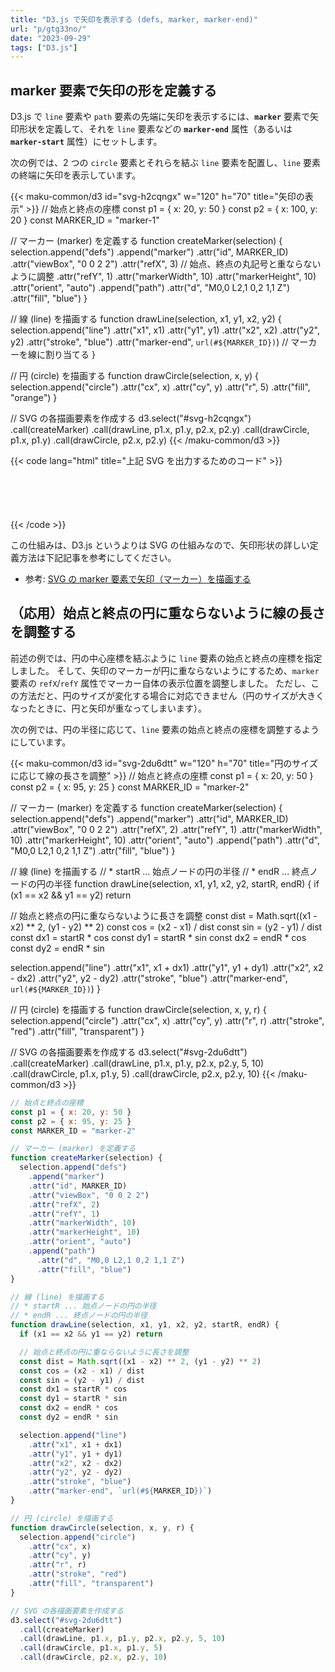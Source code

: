 ```yaml
---
title: "D3.js で矢印を表示する (defs, marker, marker-end)"
url: "p/gtg33no/"
date: "2023-09-29"
tags: ["D3.js"]
---
```



marker 要素で矢印の形を定義する
----

D3.js で `line` 要素や `path` 要素の先端に矢印を表示するには、__`marker`__ 要素で矢印形状を定義して、それを `line` 要素などの __`marker-end`__ 属性（あるいは __`marker-start`__ 属性）にセットします。

次の例では、2 つの `circle` 要素とそれらを結ぶ `line` 要素を配置し、`line` 要素の終端に矢印を表示しています。

{{< maku-common/d3 id="svg-h2cqngx" w="120" h="70" title="矢印の表示" >}}
// 始点と終点の座標
const p1 = { x: 20, y: 50 }
const p2 = { x: 100, y: 20 }
const MARKER_ID = "marker-1"

// マーカー (marker) を定義する
function createMarker(selection) {
  selection.append("defs")
    .append("marker")
    .attr("id", MARKER_ID)
    .attr("viewBox", "0 0 2 2")
    .attr("refX", 3)  // 始点、終点の丸記号と重ならないように調整
    .attr("refY", 1)
    .attr("markerWidth", 10)
    .attr("markerHeight", 10)
    .attr("orient", "auto")
    .append("path")
      .attr("d", "M0,0 L2,1 0,2 1,1 Z")
      .attr("fill", "blue")
}

// 線 (line) を描画する
function drawLine(selection, x1, y1, x2, y2) {
  selection.append("line")
    .attr("x1", x1)
    .attr("y1", y1)
    .attr("x2", x2)
    .attr("y2", y2)
    .attr("stroke", "blue")
    .attr("marker-end", `url(#${MARKER_ID})`)  // マーカーを線に割り当てる
}

// 円 (circle) を描画する
function drawCircle(selection, x, y) {
  selection.append("circle")
    .attr("cx", x)
    .attr("cy", y)
    .attr("r", 5)
    .attr("fill", "orange")
}

// SVG の各描画要素を作成する
d3.select("#svg-h2cqngx")
  .call(createMarker)
  .call(drawLine, p1.x, p1.y, p2.x, p2.y)
  .call(drawCircle, p1.x, p1.y)
  .call(drawCircle, p2.x, p2.y)
{{< /maku-common/d3 >}}

{{< code lang="html" title="上記 SVG を出力するためのコード" >}}
<svg id="svg-h2cqngx" width="120" height="70"></svg>
<script>
// 始点と終点の座標
const p1 = { x: 20, y: 50 }
const p2 = { x: 100, y: 20 }

const MARKER_ID = "MyMarker"

// マーカー (marker) を定義する
function createMarker(selection) {
  selection.append("defs")
    .append("marker")
    .attr("id", MARKER_ID)
    .attr("viewBox", "0 0 2 2")
    .attr("refX", 3)  // 始点、終点の丸記号と重ならないように調整
    .attr("refY", 1)
    .attr("markerWidth", 10)
    .attr("markerHeight", 10)
    .attr("orient", "auto")
    .append("path")
      .attr("d", "M0,0 L2,1 0,2 1,1 Z")
      .attr("fill", "blue")
}

// 線 (line) を描画する
function drawLine(selection, x1, y1, x2, y2) {
  selection.append("line")
    .attr("x1", x1)
    .attr("y1", y1)
    .attr("x2", x2)
    .attr("y2", y2)
    .attr("stroke", "blue")
    .attr("marker-end", `url(#${MARKER_ID})`)  // マーカーを線に割り当てる
}

// 円 (circle) を描画する
function drawCircle(selection, x, y) {
  selection.append("circle")
    .attr("cx", x)
    .attr("cy", y)
    .attr("r", 5)
    .attr("fill", "orange")
}

// SVG の各描画要素を作成する
d3.select("#svg-h2cqngx")
  .call(createMarker)
  .call(drawLine, p1.x, p1.y, p2.x, p2.y)
  .call(drawCircle, p1.x, p1.y)
  .call(drawCircle, p2.x, p2.y)
</script>
{{< /code >}}

この仕組みは、D3.js というよりは SVG の仕組みなので、矢印形状の詳しい定義方法は下記記事を参考にしてください。

- 参考: [SVG の marker 要素で矢印（マーカー）を描画する](/p/hoiytvm/)


（応用）始点と終点の円に重ならないように線の長さを調整する
----

前述の例では、円の中心座標を結ぶように `line` 要素の始点と終点の座標を指定しました。
そして、矢印のマーカーが円に重ならないようにするため、`marker` 要素の `refX`/`refY` 属性でマーカー自体の表示位置を調整しました。
ただし、この方法だと、円のサイズが変化する場合に対応できません（円のサイズが大きくなったときに、円と矢印が重なってしまいます）。

次の例では、円の半径に応じて、`line` 要素の始点と終点の座標を調整するようにしています。

{{< maku-common/d3 id="svg-2du6dtt" w="120" h="70" title="円のサイズに応じて線の長さを調整" >}}
// 始点と終点の座標
const p1 = { x: 20, y: 50 }
const p2 = { x: 95, y: 25 }
const MARKER_ID = "marker-2"

// マーカー (marker) を定義する
function createMarker(selection) {
  selection.append("defs")
    .append("marker")
    .attr("id", MARKER_ID)
    .attr("viewBox", "0 0 2 2")
    .attr("refX", 2)
    .attr("refY", 1)
    .attr("markerWidth", 10)
    .attr("markerHeight", 10)
    .attr("orient", "auto")
    .append("path")
      .attr("d", "M0,0 L2,1 0,2 1,1 Z")
      .attr("fill", "blue")
}

// 線 (line) を描画する
// * startR ... 始点ノードの円の半径
// * endR ... 終点ノードの円の半径
function drawLine(selection, x1, y1, x2, y2, startR, endR) {
  if (x1 == x2 && y1 == y2) return

  // 始点と終点の円に重ならないように長さを調整
  const dist = Math.sqrt((x1 - x2) ** 2, (y1 - y2) ** 2)
  const cos = (x2 - x1) / dist
  const sin = (y2 - y1) / dist
  const dx1 = startR * cos
  const dy1 = startR * sin
  const dx2 = endR * cos
  const dy2 = endR * sin

  selection.append("line")
    .attr("x1", x1 + dx1)
    .attr("y1", y1 + dy1)
    .attr("x2", x2 - dx2)
    .attr("y2", y2 - dy2)
    .attr("stroke", "blue")
    .attr("marker-end", `url(#${MARKER_ID})`)
}

// 円 (circle) を描画する
function drawCircle(selection, x, y, r) {
  selection.append("circle")
    .attr("cx", x)
    .attr("cy", y)
    .attr("r", r)
    .attr("stroke", "red")
    .attr("fill", "transparent")
}

// SVG の各描画要素を作成する
d3.select("#svg-2du6dtt")
  .call(createMarker)
  .call(drawLine, p1.x, p1.y, p2.x, p2.y, 5, 10)
  .call(drawCircle, p1.x, p1.y, 5)
  .call(drawCircle, p2.x, p2.y, 10)
{{< /maku-common/d3 >}}

```js
// 始点と終点の座標
const p1 = { x: 20, y: 50 }
const p2 = { x: 95, y: 25 }
const MARKER_ID = "marker-2"

// マーカー (marker) を定義する
function createMarker(selection) {
  selection.append("defs")
    .append("marker")
    .attr("id", MARKER_ID)
    .attr("viewBox", "0 0 2 2")
    .attr("refX", 2)
    .attr("refY", 1)
    .attr("markerWidth", 10)
    .attr("markerHeight", 10)
    .attr("orient", "auto")
    .append("path")
      .attr("d", "M0,0 L2,1 0,2 1,1 Z")
      .attr("fill", "blue")
}

// 線 (line) を描画する
// * startR ... 始点ノードの円の半径
// * endR ... 終点ノードの円の半径
function drawLine(selection, x1, y1, x2, y2, startR, endR) {
  if (x1 == x2 && y1 == y2) return

  // 始点と終点の円に重ならないように長さを調整
  const dist = Math.sqrt((x1 - x2) ** 2, (y1 - y2) ** 2)
  const cos = (x2 - x1) / dist
  const sin = (y2 - y1) / dist
  const dx1 = startR * cos
  const dy1 = startR * sin
  const dx2 = endR * cos
  const dy2 = endR * sin

  selection.append("line")
    .attr("x1", x1 + dx1)
    .attr("y1", y1 + dy1)
    .attr("x2", x2 - dx2)
    .attr("y2", y2 - dy2)
    .attr("stroke", "blue")
    .attr("marker-end", `url(#${MARKER_ID})`)
}

// 円 (circle) を描画する
function drawCircle(selection, x, y, r) {
  selection.append("circle")
    .attr("cx", x)
    .attr("cy", y)
    .attr("r", r)
    .attr("stroke", "red")
    .attr("fill", "transparent")
}

// SVG の各描画要素を作成する
d3.select("#svg-2du6dtt")
  .call(createMarker)
  .call(drawLine, p1.x, p1.y, p2.x, p2.y, 5, 10)
  .call(drawCircle, p1.x, p1.y, 5)
  .call(drawCircle, p2.x, p2.y, 10)
```


